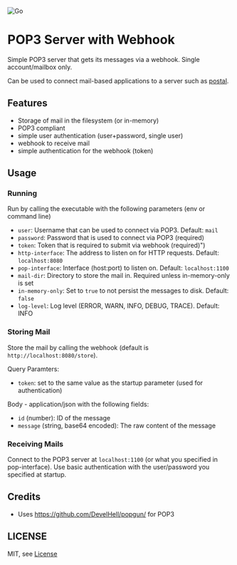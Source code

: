 ![Go](https://github.com/linkyard/pop3-webhook-server/workflows/Go/badge.svg)


# POP3 Server with Webhook

Simple POP3 server that gets its messages via a webhook. Single account/mailbox only.

Can be used to connect mail-based applications to a server such as [postal](https://postal.atech.media).


## Features
* Storage of mail in the filesystem (or in-memory)
* POP3 compliant
* simple user authentication (user+password, single user)
* webhook to receive mail
* simple authentication for the webhook (token)

## Usage
### Running
Run by calling the executable with the following parameters (env or command line)
- `user`: Username that can be used to connect via POP3. Default: `mail`
- `password`: Password that is used to connect via POP3 (required)
- `token`: Token that is required to submit via webhook (required)")
- `http-interface`: The address to listen on for HTTP requests. Default: `localhost:8080`
- `pop-interface`: Interface (host:port) to listen on. Default: `localhost:1100`
- `mail-dir`: Directory to store the mail in. Required unless in-memory-only is set
- `in-memory-only`: Set to `true` to not persist the messages to disk. Default: `false`
- `log-level`: Log level (ERROR, WARN, INFO, DEBUG, TRACE). Default: INFO

### Storing Mail
Store the mail by calling the webhook (default is `http://localhost:8080/store`).

Query Paramters:
- `token`: set to the same value as the startup parameter (used for authentication)

Body - application/json with the following fields:
- `id` (number): ID of the message
- `message` (string, base64 encoded): The raw content of the message

### Receiving Mails
Connect to the POP3 server at `localhost:1100` (or what you specified in pop-interface).
Use basic authentication with the user/password you specified at startup.

## Credits
* Uses https://github.com/DevelHell/popgun/ for POP3

## LICENSE
MIT, see [License](LICENSE)
